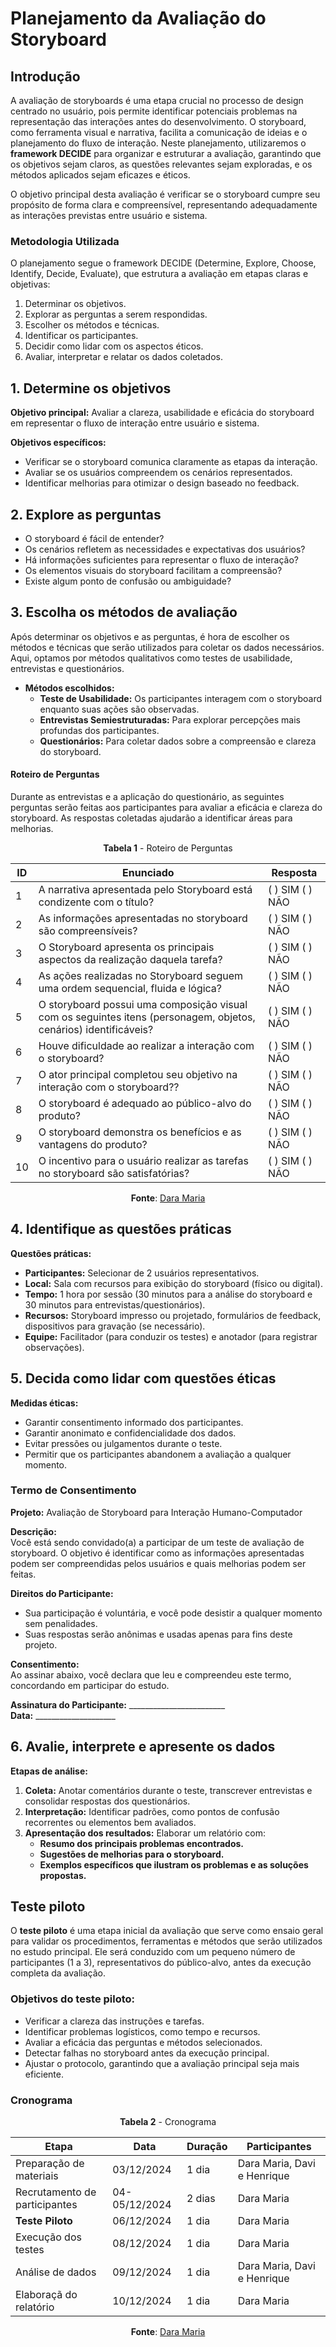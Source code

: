 # Planejamento da Avaliação do Storyboard

## Introdução
A avaliação de storyboards é uma etapa crucial no processo de design centrado no usuário, pois permite identificar potenciais problemas na representação das interações antes do desenvolvimento. O storyboard, como ferramenta visual e narrativa, facilita a comunicação de ideias e o planejamento do fluxo de interação. Neste planejamento, utilizaremos o **framework DECIDE** para organizar e estruturar a avaliação, garantindo que os objetivos sejam claros, as questões relevantes sejam exploradas, e os métodos aplicados sejam eficazes e éticos.

O objetivo principal desta avaliação é verificar se o storyboard cumpre seu propósito de forma clara e compreensível, representando adequadamente as interações previstas entre usuário e sistema.

### Metodologia Utilizada
O planejamento segue o framework DECIDE (Determine, Explore, Choose, Identify, Decide, Evaluate), que estrutura a avaliação em etapas claras e objetivas:

1. Determinar os objetivos.
2. Explorar as perguntas a serem respondidas.
3. Escolher os métodos e técnicas.
4. Identificar os participantes.
5. Decidir como lidar com os aspectos éticos.
6. Avaliar, interpretar e relatar os dados coletados.


## 1. Determine os objetivos
**Objetivo principal:** Avaliar a clareza, usabilidade e eficácia do storyboard em representar o fluxo de interação entre usuário e sistema.

**Objetivos específicos:**
- Verificar se o storyboard comunica claramente as etapas da interação.
- Avaliar se os usuários compreendem os cenários representados.
- Identificar melhorias para otimizar o design baseado no feedback.


## 2. Explore as perguntas
- O storyboard é fácil de entender?
- Os cenários refletem as necessidades e expectativas dos usuários?
- Há informações suficientes para representar o fluxo de interação?
- Os elementos visuais do storyboard facilitam a compreensão?
- Existe algum ponto de confusão ou ambiguidade?


## 3. Escolha os métodos de avaliação
Após determinar os objetivos e as perguntas, é hora de escolher os métodos e técnicas que serão utilizados para coletar os dados necessários. Aqui, optamos por métodos qualitativos como testes de usabilidade, entrevistas e questionários.

- **Métodos escolhidos:**
  - **Teste de Usabilidade:** Os participantes interagem com o storyboard enquanto suas ações são observadas.
  - **Entrevistas Semiestruturadas:** Para explorar percepções mais profundas dos participantes.
  - **Questionários:** Para coletar dados sobre a compreensão e clareza do storyboard.

#### Roteiro de Perguntas

Durante as entrevistas e a aplicação do questionário, as seguintes perguntas serão feitas aos participantes para avaliar a eficácia e clareza do storyboard. As respostas coletadas ajudarão a identificar áreas para melhorias.

<center>

**Tabela 1** - Roteiro de Perguntas

| **ID** | **Enunciado**                                                                 | **Resposta**        |
|--------|--------------------------------------------------------------------------------|---------------------|
| 1      | A narrativa apresentada pelo Storyboard está condizente com o título?         | ( ) SIM ( ) NÃO     |
| 2      | As informações apresentadas no storyboard são compreensíveis?                        | ( ) SIM ( ) NÃO     |
| 3      | O Storyboard apresenta os principais aspectos da realização daquela tarefa?  | ( ) SIM ( ) NÃO     |
| 4      | As ações realizadas no Storyboard seguem uma ordem sequencial, fluida e lógica? | ( ) SIM ( ) NÃO     |
| 5      | O storyboard possui uma composição visual com os seguintes itens (personagem, objetos, cenários) identificáveis? | ( ) SIM ( ) NÃO     |
| 6      | Houve dificuldade ao realizar a interação com o storyboard? | ( ) SIM ( ) NÃO     |
| 7      | O ator principal completou seu objetivo na interação com o storyboard?? | ( ) SIM ( ) NÃO     |
| 8      | O storyboard é adequado ao público-alvo do produto? | ( ) SIM ( ) NÃO     |
| 9      | O storyboard demonstra os benefícios e as vantagens do produto? | ( ) SIM ( ) NÃO     |
|  10     | O incentivo para o usuário realizar as tarefas no storyboard são satisfatórias? | ( ) SIM ( ) NÃO     |

**Fonte**: [Dara Maria](https://github.com/daramariabs) 

</center>

## 4. Identifique as questões práticas
**Questões práticas:**
- **Participantes:** Selecionar de 2 usuários representativos.
- **Local:** Sala com recursos para exibição do storyboard (físico ou digital).
- **Tempo:** 1 hora por sessão (30 minutos para a análise do storyboard e 30 minutos para entrevistas/questionários).
- **Recursos:** Storyboard impresso ou projetado, formulários de feedback, dispositivos para gravação (se necessário).
- **Equipe:** Facilitador (para conduzir os testes) e anotador (para registrar observações).


## 5. Decida como lidar com questões éticas
**Medidas éticas:**
- Garantir consentimento informado dos participantes.
- Garantir anonimato e confidencialidade dos dados.
- Evitar pressões ou julgamentos durante o teste.
- Permitir que os participantes abandonem a avaliação a qualquer momento.

### Termo de Consentimento

**Projeto:** Avaliação de Storyboard para Interação Humano-Computador  

**Descrição:**  
Você está sendo convidado(a) a participar de um teste de avaliação de storyboard. O objetivo é identificar como as informações apresentadas podem ser compreendidas pelos usuários e quais melhorias podem ser feitas.  

**Direitos do Participante:**  
- Sua participação é voluntária, e você pode desistir a qualquer momento sem penalidades.  
- Suas respostas serão anônimas e usadas apenas para fins deste projeto.  

**Consentimento:**  
Ao assinar abaixo, você declara que leu e compreendeu este termo, concordando em participar do estudo.  

**Assinatura do Participante:** ________________________  
**Data:** ____________________


## 6. Avalie, interprete e apresente os dados
**Etapas de análise:**
1. **Coleta:** Anotar comentários durante o teste, transcrever entrevistas e consolidar respostas dos questionários.
2. **Interpretação:** Identificar padrões, como pontos de confusão recorrentes ou elementos bem avaliados.
3. **Apresentação dos resultados:** Elaborar um relatório com:
   - **Resumo dos principais problemas encontrados.**
   - **Sugestões de melhorias para o storyboard.**
   - **Exemplos específicos que ilustram os problemas e as soluções propostas.**


## Teste piloto
O **teste piloto** é uma etapa inicial da avaliação que serve como ensaio geral para validar os procedimentos, ferramentas e métodos que serão utilizados no estudo principal. Ele será conduzido com um pequeno número de participantes (1 a 3), representativos do público-alvo, antes da execução completa da avaliação.

### Objetivos do teste piloto:
- Verificar a clareza das instruções e tarefas.  
- Identificar problemas logísticos, como tempo e recursos.  
- Avaliar a eficácia das perguntas e métodos selecionados.  
- Detectar falhas no storyboard antes da execução principal.  
- Ajustar o protocolo, garantindo que a avaliação principal seja mais eficiente.

### Cronograma

<center>
  
**Tabela 2** - Cronograma

| **Etapa**                 | **Data**       | **Duração** | **Participantes** |
|---------------------------|----------------|-------------| -------------|
| Preparação de materiais   | 03/12/2024     | 1 dia       | Dara Maria, Davi e Henrique |
| Recrutamento de participantes | 04-05/12/2024 | 2 dias      | Dara Maria |
| **Teste Piloto**           | 06/12/2024     | 1 dia       | Dara Maria |
| Execução dos testes       | 08/12/2024  | 1 dia     | Dara Maria
| Análise de dados          | 09/12/2024     | 1 dia       | Dara Maria, Davi e Henrique |
| Elaboraçã do relatório   | 10/12/2024     | 1 dia       | Dara Maria |

**Fonte**: [Dara Maria](https://github.com/daramariabs) 

</center>



